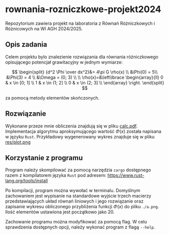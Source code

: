 # rownania-rozniczkowe-projekt2024

Repozytorium zawiera projekt na laboratoria
z Równań Różniczkowych i Różnicowych na
WI AGH 2024/2025.

## Opis zadania

Celem projektu bylo znalezienie rozwiązania
dla równania różniczkowego opisującego
potencjał grawitacyjny w jednym wymiarze:

$$   
    \begin{split}
    {d^2 \Phi \over dx^2}&= 4\pi G \rho(x)
    \\
    &\Phi(0) = 5\\
    &\Phi(3) = 4 \\
    &\Omega = (0; 3) \\
    \\
    \rho(x)=&\left\lbrace
    \begin{array}{ll}
        0 & x \in [0; 1] \\
        1 & x \in (1; 2] \\
        0 & x \in (2; 3] \\ 
    \end{array} 
    \right.
    \end{split}
$$

za pomocą metody elementów skończonych.

## Rozwiązanie

Wykonane przeze mnie obliczenia znajdują się w pliku [calc.pdf](https://github.com/kxlsx/rownania-rozniczkowe-projekt2024/blob/main/calc.pdf).
Implementacja algorytmu aproksymującego wartość $\Phi(x)$ została
napisana w języku `Rust`. Przykładowy wygenerowany wykres znajduje
się w pliku [res/plot.png](https://github.com/kxlsx/rownania-rozniczkowe-projekt2024/blob/main/res/plot.png)

## Korzystanie z programu

Program należy skompilować za pomocą narzędzia `cargo` dostępnego
razem z kompilatorem języka `Rust` pod adresem: https://www.rust-lang.org/tools/install

Po kompilacji, program można wywołać w terminalu.
Domyślnym zachowaniem jest wypisanie na standardowe wyjście trzech macierzy przedstawiających układ równań liniowych i jego rozwiązanie
oraz zapisanie wykresu obliczonego przybliżenia funkcji $\Phi(x)$
do pliku `./a.png`. Ilość elementów ustawiona jest początkowo jako 20.

Zachowanie programu można modyfikować za pomocą flag.
W celu sprawdzenia dostępnych opcji, należy wykonać
program z flagą `--help`.

